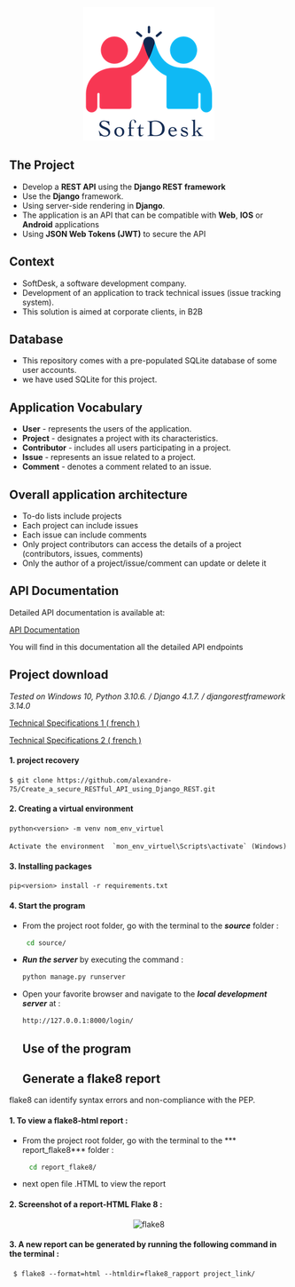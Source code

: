 <p align="center">
  <img src="picture\16007803099977_P8.png" alt="logo" />
</p>

## The Project

- Develop a **REST API** using the **Django REST framework**
- Use the **Django** framework.
- Using server-side rendering in **Django**.
- The application is an API that can be compatible with **Web**, **IOS** or **Android** applications
- Using **JSON Web Tokens (JWT)** to secure the API

## Context

- SoftDesk, a software development company.
- Development of an application to track technical issues (issue tracking system).
- This solution is aimed at corporate clients, in B2B

## Database

- This repository comes with a pre-populated SQLite database of some user accounts.
- we have used SQLite for this project.

## Application Vocabulary

- **User** - represents the users of the application.
- **Project** - designates a project with its characteristics.
- **Contributor** - includes all users participating in a project.
- **Issue** - represents an issue related to a project.
- **Comment** - denotes a comment related to an issue.

## Overall application architecture

- To-do lists include projects
- Each project can include issues
- Each issue can include comments
- Only project contributors can access the details of a project (contributors, issues, comments)
- Only the author of a project/issue/comment can update or delete it

## API Documentation

Detailed API documentation is available at:

[API Documentation](https://documenter.getpostman.com/view/24753025/2s93XvW4td)

You will find in this documentation all the detailed API endpoints

##  Project download

_Tested on Windows 10, Python 3.10.6. / Django 4.1.7. / djangorestframework 3.14.0_


[Technical Specifications 1 ( french )](https://github.com/alexandre-75/Create_a_secure_RESTful_API_using_Django_REST/blob/main/picture/PDF/Softdesk%20-%20Conception%20de%20la%20mise%20en%20%C5%93uvre.pdf)

[Technical Specifications 2 ( french )](https://github.com/alexandre-75/Create_a_secure_RESTful_API_using_Django_REST/blob/main/picture/PDF/Softdesk%20-%20Liste%20des%20v%C3%A9rifications%20OWASP.pdf)



####  1. project recovery

    $ git clone https://github.com/alexandre-75/Create_a_secure_RESTful_API_using_Django_REST.git

####  2. Creating a virtual environment

    python<version> -m venv nom_env_virtuel

    Activate the environment  `mon_env_virtuel\Scripts\activate` (Windows)

####  3. Installing packages

    pip<version> install -r requirements.txt
    
####  4. Start the program

- From the project root folder, go with the terminal to the ***source*** folder :
    ```sh
     cd source/
     ```
- ***Run the server*** by executing the command :
  ```sh
  python manage.py runserver
  ```

- Open your favorite browser and navigate to the ***local development server*** at :
  ```sh
  http://127.0.0.1:8000/login/
  ```
  
  ## Use of the program
  
  ## Generate a flake8 report
    
flake8 can identify syntax errors and non-compliance with the PEP.

#### 1. To view a flake8-html report :

- From the project root folder, go with the terminal to the *** report_flake8*** folder  :

```sh
     cd report_flake8/
```
 - next open file .HTML to view the report
 
#### 2. Screenshot of a report-HTML Flake 8 : 
  
  <p align="center"><img src="" alt="flake8" /></p>
    
  
#### 3. A new report can be generated by running the following command in the terminal :

     $ flake8 --format=html --htmldir=flake8_rapport project_link/

